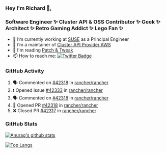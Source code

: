 ### Hey I'm Richard 👋, 

<h3 align="left">Software Engineer ✨ Cluster API & OSS Contributor ✨ Geek ✨ Architect ✨ Retro Gaming Addict ✨ Lego Fan ✨</h3>

- 🔭 I’m currently working at [SUSE](https://www.suse.com/) as a Principal Engineer
- 👯 I’m a maintainer of [Cluster API Provider AWS](https://github.com/kubernetes-sigs/cluster-api-provider-aws)
- 💬 I'm reading [Patch & Tweak](https://bjooks.com/products/patch-tweak-exploring-modular-synthesis)
- 📫 How to reach me: [![Twitter Badge](https://img.shields.io/badge/-@fruit_case-00acee?style=flat&logo=Twitter&logoColor=white)](https://twitter.com/intent/follow?screen_name=fruit_case "Follow on Twitter")

### GitHub Activity 

<!--START_SECTION:activity-->
1. 🗣 Commented on [#42318](https://github.com/rancher/rancher/pull/42318#issuecomment-1666520328) in [rancher/rancher](https://github.com/rancher/rancher)
2. ❗ Opened issue [#42333](https://github.com/rancher/rancher/issues/42333) in [rancher/rancher](https://github.com/rancher/rancher)
3. 🗣 Commented on [#42318](https://github.com/rancher/rancher/pull/42318#issuecomment-1665868869) in [rancher/rancher](https://github.com/rancher/rancher)
4. 💪 Opened PR [#42318](https://github.com/rancher/rancher/pull/42318) in [rancher/rancher](https://github.com/rancher/rancher)
5. ❌ Closed PR [#42317](https://github.com/rancher/rancher/pull/42317) in [rancher/rancher](https://github.com/rancher/rancher)
<!--END_SECTION:activity-->

### GitHub Stats

[![Anurag's github stats](https://github-readme-stats.vercel.app/api?username=richardcase&count_private=true&show_icons=true)](https://github.com/anuraghazra/github-readme-stats)

[![Top Langs](https://github-readme-stats.vercel.app/api/top-langs/?username=richardcase&hide=html&layout=compact)](https://github.com/anuraghazra/github-readme-stats)
